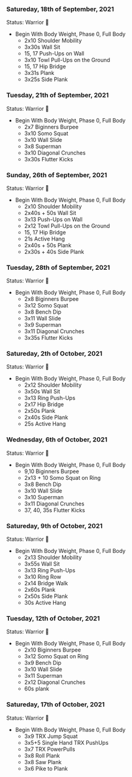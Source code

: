 ### Satureday, 18th of September, 2021
Status: Warrior 💪

- Begin With Body Weight, Phase 0, Full Body
    - 2x10 Shoulder Mobility
    - 3x30s Wall Sit
    - 15, 17 Push-Ups on Wall
    - 3x10 Towl Pull-Ups on the Ground
    - 15, 17 Hip Bridge
    - 3x31s Plank
    - 3x25s Side Plank
    
### Tuesday, 21th of September, 2021
Status: Warrior 💪

- Begin With Body Weight, Phase 0, Full Body
    - 2x7 Biginners Burpee
    - 3x10 Somo Squat
    - 3x10 Wall Slide
    - 3x8 Superman
    - 3x10 Diagonal Crunches
    - 3x30s Flutter Kicks
    
### Sunday, 26th of September, 2021
Status: Warrior 💪

- Begin With Body Weight, Phase 0, Full Body
    - 2x10 Shoulder Mobility
    - 2x40s + 50s Wall Sit
    - 3x13 Push-Ups on Wall
    - 2x12 Towl Pull-Ups on the Ground
    - 15, 17 Hip Bridge
    - 21s Active Hang
    - 2x40s + 50s Plank
    - 2x30s + 40s Side Plank    
 
 ### Tuesday, 28th of September, 2021
Status: Warrior 💪

- Begin With Body Weight, Phase 0, Full Body
    - 2x8 Biginners Burpee
    - 3x12 Somo Squat
    - 3x8 Bench Dip
    - 3x11 Wall Slide
    - 3x9 Superman
    - 3x11 Diagonal Crunches
    - 3x35s Flutter Kicks

### Satureday, 2th of October, 2021
Status: Warrior 💪

- Begin With Body Weight, Phase 0, Full Body
    - 2x12 Shoulder Mobility
    - 3x50s Wall Sit
    - 3x13 Ring Push-Ups 
    - 2x17 Hip Bridge
    - 2x50s Plank
    - 2x40s Side Plank
    - 25s Active Hang

 ### Wednesday, 6th of October, 2021
Status: Warrior 💪

- Begin With Body Weight, Phase 0, Full Body
    - 9,10 Biginners Burpee
    - 2x13 + 10 Somo Squat on Ring
    - 3x8 Bench Dip
    - 3x10 Wall Slide
    - 3x10 Superman
    - 3x11 Diagonal Crunches
    - 37, 40, 35s Flutter Kicks

### Satureday, 9th of October, 2021
Status: Warrior 💪

- Begin With Body Weight, Phase 0, Full Body
    - 2x13 Shoulder Mobility
    - 3x55s Wall Sit
    - 3x13 Ring Push-Ups 
    - 3x10 Ring Row
    - 2x14 Bridge Walk
    - 2x60s Plank
    - 2x50s Side Plank
    - 30s Active Hang

 ### Tuesday, 12th of October, 2021
Status: Warrior 💪

- Begin With Body Weight, Phase 0, Full Body
    - 2x10 Biginners Burpee
    - 3x12 Somo Squat on Ring
    - 3x9 Bench Dip
    - 3x10 Wall Slide
    - 3x11 Superman
    - 2x12 Diagonal Crunches
    - 60s plank

### Satureday, 17th of October, 2021
Status: Warrior 💪

- Begin With Body Weight, Phase 0, Full Body
    - 3x9 TRX Jump Squat
    - 3x5+5 Single Hand TRX PushUps 
    - 3x7 TRX PowerPulls
    - 3x8 Roll Plank
    - 3x8 Saw Plank
    - 3x6 Pike to Plank
    

